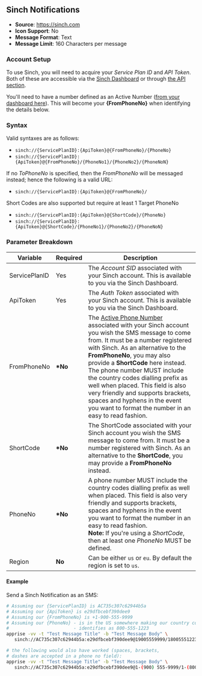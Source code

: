 ## Sinch Notifications
* **Source**: https://sinch.com
* **Icon Support**: No
* **Message Format**: Text
* **Message Limit**: 160 Characters per message

### Account Setup
To use Sinch, you will need to acquire your _Service Plan ID_ and _API Token_. Both of these are accessible via the [Sinch Dashboard](https://dashboard.sinch.com/sms/overview) or through [the API section](https://dashboard.sinch.com/sms/api/rest).

You'll need to have a number defined as an Active Number ([from your dashboard here](https://dashboard.sinch.com/numbers/your-numbers/number)).  This will become your **{FromPhoneNo}** when identifying the details below.

### Syntax
Valid syntaxes are as follows:
* `sinch://{ServicePlanID}:{ApiToken}@{FromPhoneNo}/{PhoneNo}`
* `sinch://{ServicePlanID}:{ApiToken}@{FromPhoneNo}/{PhoneNo1}/{PhoneNo2}/{PhoneNoN}`

If no _ToPhoneNo_ is specified, then the _FromPhoneNo_ will be messaged instead; hence the following is a valid URL:
* `sinch://{ServicePlanID}:{ApiToken}@{FromPhoneNo}/`

Short Codes are also supported but require at least 1 Target PhoneNo
* `sinch://{ServicePlanID}:{ApiToken}@{ShortCode}/{PhoneNo}`
* `sinch://{ServicePlanID}:{ApiToken}@{ShortCode}/{PhoneNo1}/{PhoneNo2}/{PhoneNoN}`

### Parameter Breakdown
| Variable        | Required | Description
| --------------- | -------- | -----------
| ServicePlanID      | Yes      | The _Account SID_ associated with your Sinch account.  This is available to you via the Sinch Dashboard.
| ApiToken       | Yes      | The _Auth Token_ associated with your Sinch account.  This is available to you via the Sinch Dashboard.
| FromPhoneNo     | **\*No** | The [Active Phone Number](https://dashboard.sinch.com/numbers/your-numbers/number) associated with your Sinch account you wish the SMS message to come from.  It must be a number registered with Sinch.  As an alternative to the **FromPhoneNo**, you may also provide a **ShortCode** here instead. The phone number MUST include the country codes dialling prefix as well when placed.  This field is also very friendly and supports brackets, spaces and hyphens in the event you want to format the number in an easy to read fashion.
| ShortCode     | **\*No** | The ShortCode associated with your Sinch account you wish the SMS message to come from.  It must be a number registered with Sinch.  As an alternative to the **ShortCode**, you may provide a **FromPhoneNo** instead.
| PhoneNo         | **\*No**   | A phone number MUST include the country codes dialling prefix as well when placed.  This field is also very friendly and supports brackets, spaces and hyphens in the event you want to format the number in an easy to read fashion.<br/>**Note:** If you're using a _ShortCode_, then at least one _PhoneNo_ MUST be defined.
| Region     | **No** | Can be either `us` or `eu`.  By default the region is set to `us`.

#### Example
Send a Sinch Notification as an SMS:
```bash
# Assuming our {ServicePlanID} is AC735c307c62944b5a
# Assuming our {ApiToken} is e29dfbcebf390dee9
# Assuming our {FromPhoneNo} is +1-900-555-9999
# Assuming our {PhoneNo} - is in the US somewhere making our country code +1
#                        - identifies as 800-555-1223
apprise -vv -t "Test Message Title" -b "Test Message Body" \
   sinch://AC735c307c62944b5a:e29dfbcebf390dee9@19005559999/18005551223

# the following would also have worked (spaces, brackets,
# dashes are accepted in a phone no field):
apprise -vv -t "Test Message Title" -b "Test Message Body" \
   sinch://AC735c307c62944b5a:e29dfbcebf390dee9@1-(900) 555-9999/1-(800) 555-1223

